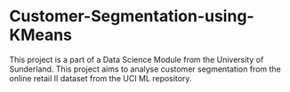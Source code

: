 # Customer-Segmentation-using-KMeans
This project is a part of a Data Science Module from the University of Sunderland. This project aims to analyse customer segmentation from the online retail II dataset from the UCI ML repository. 
